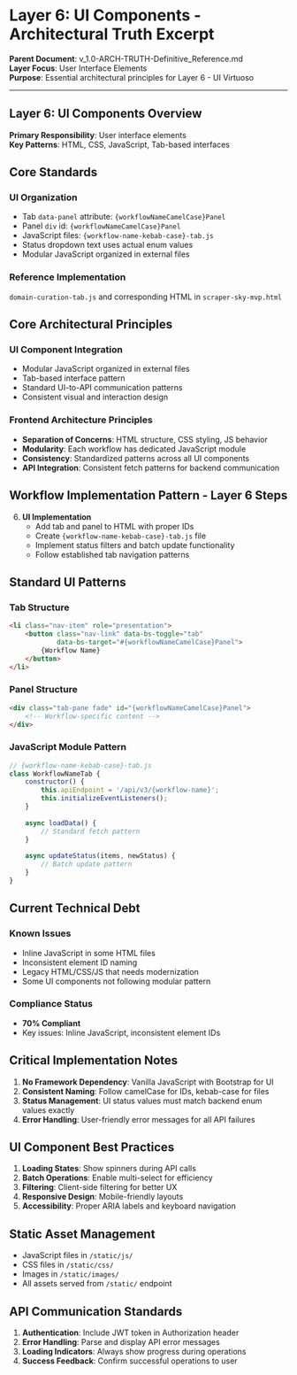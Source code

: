 # Layer 6: UI Components - Architectural Truth Excerpt

**Parent Document**: v_1.0-ARCH-TRUTH-Definitive_Reference.md  
**Layer Focus**: User Interface Elements  
**Purpose**: Essential architectural principles for Layer 6 - UI Virtuoso

---

## Layer 6: UI Components Overview

**Primary Responsibility**: User interface elements  
**Key Patterns**: HTML, CSS, JavaScript, Tab-based interfaces

## Core Standards

### UI Organization
- Tab `data-panel` attribute: `{workflowNameCamelCase}Panel`
- Panel `div` id: `{workflowNameCamelCase}Panel`
- JavaScript files: `{workflow-name-kebab-case}-tab.js`
- Status dropdown text uses actual enum values
- Modular JavaScript organized in external files

### Reference Implementation
`domain-curation-tab.js` and corresponding HTML in `scraper-sky-mvp.html`

## Core Architectural Principles

### UI Component Integration
- Modular JavaScript organized in external files
- Tab-based interface pattern
- Standard UI-to-API communication patterns
- Consistent visual and interaction design

### Frontend Architecture Principles
- **Separation of Concerns**: HTML structure, CSS styling, JS behavior
- **Modularity**: Each workflow has dedicated JavaScript module
- **Consistency**: Standardized patterns across all UI components
- **API Integration**: Consistent fetch patterns for backend communication

## Workflow Implementation Pattern - Layer 6 Steps

6. **UI Implementation**
   - Add tab and panel to HTML with proper IDs
   - Create `{workflow-name-kebab-case}-tab.js` file
   - Implement status filters and batch update functionality
   - Follow established tab navigation patterns

## Standard UI Patterns

### Tab Structure
```html
<li class="nav-item" role="presentation">
    <button class="nav-link" data-bs-toggle="tab" 
            data-bs-target="#{workflowNameCamelCase}Panel">
        {Workflow Name}
    </button>
</li>
```

### Panel Structure
```html
<div class="tab-pane fade" id="{workflowNameCamelCase}Panel">
    <!-- Workflow-specific content -->
</div>
```

### JavaScript Module Pattern
```javascript
// {workflow-name-kebab-case}-tab.js
class WorkflowNameTab {
    constructor() {
        this.apiEndpoint = '/api/v3/{workflow-name}';
        this.initializeEventListeners();
    }
    
    async loadData() {
        // Standard fetch pattern
    }
    
    async updateStatus(items, newStatus) {
        // Batch update pattern
    }
}
```

## Current Technical Debt

### Known Issues
- Inline JavaScript in some HTML files
- Inconsistent element ID naming
- Legacy HTML/CSS/JS that needs modernization
- Some UI components not following modular pattern

### Compliance Status
- **70% Compliant**
- Key issues: Inline JavaScript, inconsistent element IDs

## Critical Implementation Notes

1. **No Framework Dependency**: Vanilla JavaScript with Bootstrap for UI
2. **Consistent Naming**: Follow camelCase for IDs, kebab-case for files
3. **Status Management**: UI status values must match backend enum values exactly
4. **Error Handling**: User-friendly error messages for all API failures

## UI Component Best Practices

1. **Loading States**: Show spinners during API calls
2. **Batch Operations**: Enable multi-select for efficiency
3. **Filtering**: Client-side filtering for better UX
4. **Responsive Design**: Mobile-friendly layouts
5. **Accessibility**: Proper ARIA labels and keyboard navigation

## Static Asset Management

- JavaScript files in `/static/js/`
- CSS files in `/static/css/`
- Images in `/static/images/`
- All assets served from `/static/` endpoint

## API Communication Standards

1. **Authentication**: Include JWT token in Authorization header
2. **Error Handling**: Parse and display API error messages
3. **Loading Indicators**: Always show progress during operations
4. **Success Feedback**: Confirm successful operations to user